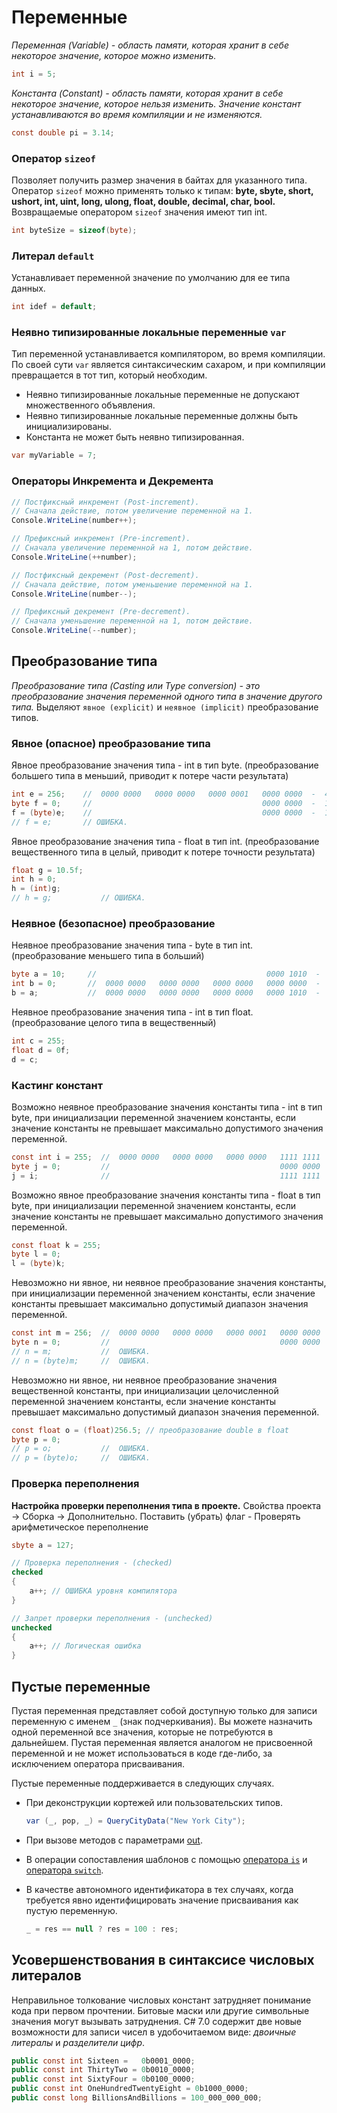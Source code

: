 # Переменные

*Переменная (Variable) - область памяти, которая хранит в себе некоторое значение, которое можно изменить.*

```c#
int i = 5;
```

*Константа (Constant) - область памяти, которая хранит в себе некоторое значение, которое нельзя изменить.*
*Значение констант устанавливаются во время компиляции и не изменяются.*

```c#
const double pi = 3.14;
```

### Оператор `sizeof`

Позволяет получить размер значения в байтах для указанного типа.
Оператор `sizeof` можно применять только к типам: **byte, sbyte, short, ushort, int, uint, long, ulong, float, double, decimal, char, bool.** Возвращаемые оператором `sizeof` значения имеют тип int.

```c#
int byteSize = sizeof(byte);
```

### Литерал `default`

Устанавливает переменной значение по умолчанию для ее типа данных.

```c#
int idef = default;
```

### Неявно типизированные локальные переменные `var`

Тип переменной устанавливается компилятором, во время компиляции. По своей сути `var` является синтаксическим сахаром, и при компиляции превращается в тот тип, который необходим.

* Неявно типизированные локальные переменные не допускают множественного объявления.
* Неявно типизированные локальные переменные должны быть инициализированы.
* Константа не может быть неявно типизированная.

```c#
var myVariable = 7;
```

### Операторы Инкремента и Декремента

```c#
// Постфиксный инкремент (Post-increment).
// Сначала действие, потом увеличение переменной на 1.
Console.WriteLine(number++);

// Префиксный инкремент (Pre-increment).
// Сначала увеличение переменной на 1, потом действие.
Console.WriteLine(++number); 
```

```c#
// Постфиксный декремент (Post-decrement).
// Сначала действие, потом уменьшение переменной на 1.
Console.WriteLine(number--); 

// Префиксный декремент (Pre-decrement).
// Сначала уменьшение переменной на 1, потом действие.
Console.WriteLine(--number);
```

## Преобразование типа

*Преобразование типа (Casting или Type conversion) - это преобразование значения переменной одного типа в значение другого типа.* Выделяют `явное (explicit)` и `неявное (implicit)` преобразование типов.

### Явное (опасное) преобразование типа

Явное преобразование значения типа - int в тип byte.
(преобразование большего типа в меньший, приводит к потере части результата)

```c#
int e = 256;    //  0000 0000   0000 0000   0000 0001   0000 0000  -  4 байта
byte f = 0;     //                                      0000 0000  -  1 байт
f = (byte)e;    //                                      0000 0000  -  1 байт
// f = e;       // ОШИБКА.
```

Явное преобразование значения типа - float в тип int. (преобразование вещественного типа в целый, приводит к потере точности результата)

```c#
float g = 10.5f;
int h = 0;
h = (int)g;
// h = g;           // ОШИБКА.
```

### Неявное (безопасное) преобразование

Неявное преобразование значения типа - byte в тип int. (преобразование меньшего типа в больший)

```c#
byte a = 10;     //                                      0000 1010  -  1 байт
int b = 0;       //  0000 0000   0000 0000   0000 0000   0000 0000  -  4 байта
b = a;           //  0000 0000   0000 0000   0000 0000   0000 1010  -  4 байта 
```

Неявное преобразование значения типа - int в тип float. (преобразование целого типа в вещественный)

```c#
int c = 255;
float d = 0f;
d = c;
```

### Кастинг констант

Возможно неявное преобразование значения константы типа - int в тип byte, при инициализации переменной значением константы, если значение константы не превышает максимально допустимого значения переменной.

```c#
const int i = 255;  //  0000 0000   0000 0000   0000 0000   1111 1111  -  4 байта
byte j = 0;         //                                      0000 0000  -  1 байт
j = i;              //                                      1111 1111  -  1 байт
```

Возможно явное преобразование значения константы типа - float в тип byte, при инициализации переменной значением константы, если значение константы не превышает максимально допустимого значения переменной.

```c#
const float k = 255;
byte l = 0;
l = (byte)k;
```

Невозможно ни явное, ни неявное преобразование значения константы, при инициализации переменной значением константы, если значение константы превышает максимально допустимый диапазон значения переменной.

```c#
const int m = 256;  //  0000 0000   0000 0000   0000 0001   0000 0000  -  4 байта
byte n = 0;         //                                      0000 0000  -  1 байт
// n = m;           //  ОШИБКА.
// n = (byte)m;     //  ОШИБКА.
```

Невозможно ни явное, ни неявное преобразование значения вещественной константы, при инициализации целочисленной переменной значением константы, если значение константы превышает максимально допустимый диапазон значения переменной.

```c#
const float o = (float)256.5; // преобразование double в float
byte p = 0;
// p = o;           //  ОШИБКА.
// p = (byte)o;     //  ОШИБКА.
```

### Проверка переполнения

**Настройка проверки переполнения типа в проекте.**
Свойства проекта -> Сборка -> Дополнительно.
Поставить (убрать) флаг - Проверять арифметическое переполнение

```c#
sbyte a = 127;

// Проверка переполнения - (checked)
checked
{
    a++; // ОШИБКА уровня компилятора
}

// Запрет проверки переполнения - (unchecked)
unchecked
{
    a++; // Логическая ошибка
}
```

## Пустые переменные

Пустая переменная представляет собой доступную только для записи переменную с именем `_` (знак подчеркивания). Вы можете назначить одной переменной все значения, которые не потребуются в дальнейшем. Пустая переменная является аналогом не присвоенной переменной и не может использоваться в коде где-либо, за исключением оператора присваивания.

Пустые переменные поддерживается в следующих случаях.

* При деконструкции кортежей или пользовательских типов.

  ```c#
  var (_, pop, _) = QueryCityData("New York City");
  ```

* При вызове методов с параметрами [out](https://docs.microsoft.com/ru-ru/dotnet/csharp/language-reference/keywords/out-parameter-modifier).

* В операции сопоставления шаблонов с помощью [оператора `is`](https://docs.microsoft.com/ru-ru/dotnet/csharp/language-reference/operators/is) и [оператора `switch`](https://docs.microsoft.com/ru-ru/dotnet/csharp/language-reference/statements/selection-statements#the-switch-statement).

* В качестве автономного идентификатора в тех случаях, когда требуется явно идентифицировать значение присваивания как пустую переменную.

  ```c#
  _ = res == null ? res = 100 : res;
  ```

## Усовершенствования в синтаксисе числовых литералов

Неправильное толкование числовых констант затрудняет понимание кода при первом прочтении. Битовые маски или другие символьные значения могут вызывать затруднения. C# 7.0 содержит две новые возможности для записи чисел в удобочитаемом виде: *двоичные литералы* и *разделители цифр*.

```c#
public const int Sixteen =   0b0001_0000;
public const int ThirtyTwo = 0b0010_0000;
public const int SixtyFour = 0b0100_0000;
public const int OneHundredTwentyEight = 0b1000_0000;
public const long BillionsAndBillions = 100_000_000_000;
```

